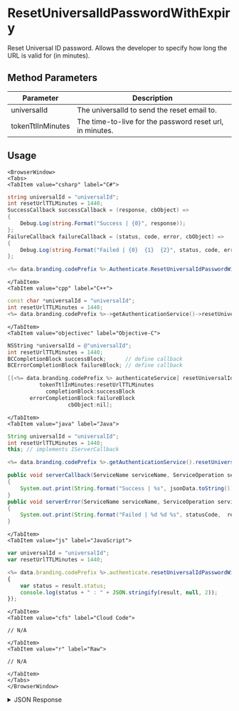 # ResetUniversalIdPasswordWithExpiry

Reset Universal ID password. Allows the developer to specify how long the URL is valid for (in minutes).

<PartialServop service_name="authenticationV2" operation_name="RESET_UNIVERSAL_ID_PASSWORD_WITH_EXPIRY" />

## Method Parameters
Parameter | Description
--------- | -----------
universalId | The universalId to send the reset email to.
tokenTtlInMinutes | The time-to-live for the password reset url, in minutes.

## Usage

```mdx-code-block
<BrowserWindow>
<Tabs>
<TabItem value="csharp" label="C#">
```

```csharp
string universalId = "universalId";
int resetUrlTTLMinutes = 1440;
SuccessCallback successCallback = (response, cbObject) =>
{
    Debug.Log(string.Format("Success | {0}", response));
};
FailureCallback failureCallback = (status, code, error, cbObject) =>
{
    Debug.Log(string.Format("Failed | {0}  {1}  {2}", status, code, error));
};

<%= data.branding.codePrefix %>.Authenticate.ResetUniversalIdPasswordWithExpiry(universalId, resetUrlTTLMinutes, successCallback, failureCallback);
```

```mdx-code-block
</TabItem>
<TabItem value="cpp" label="C++">
```

```cpp
const char *universalId = "universalId";
int resetUrlTTLMinutes = 1440;
<%= data.branding.codePrefix %>->getAuthenticationService()->resetUniversalIdPasswordWithExpiry(universalId, resetUrlTTLMinutes, this);
```

```mdx-code-block
</TabItem>
<TabItem value="objectivec" label="Objective-C">
```

```objectivec
NSString *universalId = @"universalId";
int resetUrlTTLMinutes = 1440;
BCCompletionBlock successBlock;      // define callback
BCErrorCompletionBlock failureBlock; // define callback

[[<%= data.branding.codePrefix %> authenticateService] resetUniversalIdPasswordWithExpiry:universalId
          tokenTtlInMinutes:resetUrlTTLMinutes
            completionBlock:successBlock
       errorCompletionBlock:failureBlock
                   cbObject:nil];
```

```mdx-code-block
</TabItem>
<TabItem value="java" label="Java">
```

```java
String universalId = "universalId";
int resetUrlTTLMinutes = 1440;
this; // implements IServerCallback

<%= data.branding.codePrefix %>.getAuthenticationService().resetUniversalIdPasswordWithExpiry(universalId, resetUrlTTLMinutes, this);

public void serverCallback(ServiceName serviceName, ServiceOperation serviceOperation, JSONObject jsonData)
{
    System.out.print(String.format("Success | %s", jsonData.toString()));
}
public void serverError(ServiceName serviceName, ServiceOperation serviceOperation, int statusCode, int reasonCode, String jsonError)
{
    System.out.print(String.format("Failed | %d %d %s", statusCode,  reasonCode, jsonError.toString()));
}
```

```mdx-code-block
</TabItem>
<TabItem value="js" label="JavaScript">
```

```javascript
var universalId = "universalId";
var resetUrlTTLMinutes = 1440;

<%= data.branding.codePrefix %>.authenticate.resetUniversalIdPasswordWithExpiry(universalId, resetUrlTTLMinutes, result =>
{
	var status = result.status;
	console.log(status + " : " + JSON.stringify(result, null, 2));
});
```

```mdx-code-block
</TabItem>
<TabItem value="cfs" label="Cloud Code">
```

```cfscript
// N/A
```

```mdx-code-block
</TabItem>
<TabItem value="r" label="Raw">
```

```cfscript
// N/A
```

```mdx-code-block
</TabItem>
</Tabs>
</BrowserWindow>
```

<details>
<summary>JSON Response</summary>

```json
{
    "status": 200,
    "data": null
}
```
</details>

